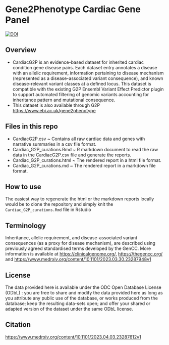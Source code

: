 # Gene2Phenotype Cardiac Gene Panel

[![DOI](https://zenodo.org/badge/259775533.svg)](https://zenodo.org/badge/latestdoi/259775533)

## Overview
- CardiacG2P is an evidence-based dataset for inherited cardiac condition gene disease pairs. Each dataset entry annotates a disease with an allelic requirement, information pertaining to disease mechanism (represented as a disease-associated variant consequence), and known disease-relevant variant classes at a defined locus. This dataset is compatible with the existing G2P Ensembl Variant Effect Predictor plugin to support automated filtering of genomic variants accounting for inheritance pattern and mutational consequence. 
- This dataset is also available through G2P https://www.ebi.ac.uk/gene2phenotype

## Files in this repo
 - CardiacG2P.csv ~ Contains all raw cardiac data and genes with narrative summaries in a csv file format.
 - Cardiac_G2P_curations.Rmd ~ R markdown document to read the raw data in the CardiacG2P.csv file and generate the reports.
 - Cardiac_G2P_curations.html ~ The rendered report in a html file format.
 - Cardiac_G2P_curations.md ~ The rendered report in a markdown file format.

## How to use
The easiest way to regenerate the html or the markdown reports locally would be to clone the repository and simply knit the `Cardiac_G2P_curations.Rmd` file in Rstudio  

## Terminology
Inheritance, allelic requirement, and disease-associated variant consequences (as a proxy for disease mechanism), are described using previously agreed standardised terms developed by the GenCC.
More information is available at https://clinicalgenome.org/, https://thegencc.org/ and https://www.medrxiv.org/content/10.1101/2023.03.30.23287948v1

## License
The data provided here is available under the ODC Open Database License (ODbL) : you are free to share and modify the data provided here as long as you attribute any public use of the database, or works produced from the database; keep the resulting data-sets open; and offer your shared or adapted version of the dataset under the same ODbL license.

## Citation
https://www.medrxiv.org/content/10.1101/2023.04.03.23287612v1
